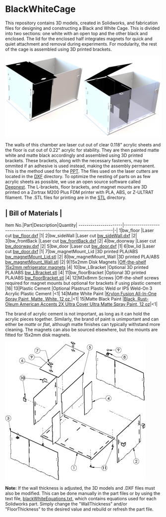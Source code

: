 # BlackWhiteCage

This repository contains 3D models, created in Solidworks, and fabrication files for designing and constructing a Black and White Cage. This is divided into two
sections: one white with an open top and the other black and enclosed. The lid for the enclosed half integrates magnets for quick and quiet attachment and removal during 
experiments. For modularity, the rest of the cage is assembled using 3D printed brackets.

![alt text](/Images/BlackWhiteBox_openandclosed.jpg)

The walls of this chamber are laser cut out of clear 0.118" acrylic sheets and the floor is cut out of 0.22" acrylic for stability. They are then painted matte white and matte
black accordingly and assembled using 3D printed brackets. These brackets, along with the necessary fasteners, may be ommited if an adhesive
is used instead, making the assembly permanent. This is the method used for the [PPT](https://github.com/donaldsonlab/PPT-Chamber). The files used on the laser 
cutters are located in the [DXF](/DXF) directory. To optimize the nesting of parts on as few acrylic sheets as possible, we use an open source software called 
[Deepnest](https://deepnest.io/). The L-brackets, floor brackets, and magnet mounts are 3D printed on a Zortrax M200 Plus FDM printer with PLA, ABS, or Z-ULTRAT filament. The 
.STL files for printing are in the [STL](/STL) directory.


|       Bill of Materials      |
--------------------------------
Item No.|Part|Description|Quantity|
----------------------|------------------------------------------------------------------------|-|
1|bw_floor             |Laser cut [bw_floor.dxf](/DXF/bw_floor.dxf)                                                         |1|
2|bw_sideWall          |Laser cut [bw_sideWall.dxf](/DXF/bw_sideWall.dxf)                                                   |2|
3|bw_frontBack         |Laser cut [bw_frontBack.dxf](/DXF/bw_frontBack.dxf)                                                 |2|
4|bw_doorway           |Laser cut [bw_doorway.dxf](/DXF/bw_doorway.dxf)                                                     |2|
5|bw_door              |Laser cut [bw_door.dxf](/DXF/bw_door.dxf)                                                           |1|
6|bw_lid               |Laser cut [bw_door.dxf](/DXF/bw_door.dxf)                                                           |1|
7|bw_magnetMount_Lid   |3D printed PLA/ABS [bw_magnetMount_Lid.stl](/STL/bw_magnetMount_Lid.stl)                            |2|
8|bw_magnetMount_Wall  |3D printed PLA/ABS [bw_magnetMount_Wall.stl](/STL/bw_magnetMount_Wall.stl)                          |2|
9|15x2mm Disk Magnets  |[Off-the-shelf 15x2mm refrigerator magnets](https://www.amazon.com/DIYMAG-Refrigerator-Magnets-Premium-Brushed/dp/B07G48647D) |4|
10|bw_LBracket         |Optional 3D printed PLA/ABS [bw_LBracket.stl](/STL/bw_LBracket.stl)                                 |4|
11|bw_floorBracket     |Optional 3D printed PLA/ABS [bw_floorBracket.stl](/STL/bw_floorBracket.stl)                         |4|
12|M3x8mm Screws       |Off-the-shelf screws required for magnet mounts but optional for brackets if using plastic cement   |16|
13|Plastic Cement      |Optional Plastruct Plastic Weld or IPS Weld-On 3 Acrylic Plastic Cement                             |<1|
14|Matte White Paint   |[Krylon Fusion All-In-One Spray Paint, Matte, White, 12 oz.](https://www.walmart.com/ip/Krylon-Fusion-All-In-One-Spray-Paint-Matte-White-12-oz/678882687)|<1|
15|Matte Black Paint   |[Black, Rust-Oleum American Accents 2X Ultra Cover Ultra Matte Spray Paint, 12 oz](https://www.walmart.com/ip/Black-Rust-Oleum-American-Accents-2X-16|Ultra-Cover-Ultra-Matte-Spray-Paint-12-oz/488512581)|<1|

The brand of acrylic cement is not important, as long as it can hold the acrylic pieces together. Similarly, the brand of paint is unimportant and can either be *matte* or 
*flat*, although matte finishes can typically withstand more cleaning. The magnets can also be sourced elsewhere, but the mounts are fitted for 15x2mm disk magnets.

![alt text](/Images/BlackWhiteBox_Assembly.jpg)

**Note:** If the wall 
thickness is adjusted, the 3D models and .DXF files must also be modified. This can be done manually in the part files or by using the text file, 
[blackWhiteEquations.txt](blackWhiteEquations.txt), which contains equations used for each Solidworks part. Simply change the "WallThickness" and/or "FloorThickness" to the 
desired value and rebuild or refresh the part file.


